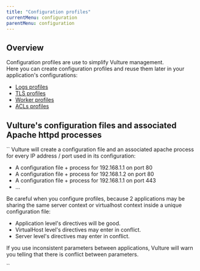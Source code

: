 ```yaml
---
title: "Configuration profiles"
currentMenu: configuration
parentMenu: configuration
---
```


## Overview

Configuration profiles are use to simplify Vulture management. <br/>
Here you can create configuration profiles and reuse them later in your application's configurations:

 - [Logs profiles](/doc/configuration/logs.html)
 - [TLS profiles](/doc/configuration/tls.html)
 - [Worker profiles](/doc/configuration/worker.html)
 - [ACLs profiles](/doc/configuration/acls.html)

## Vulture's configuration files and associated Apache httpd processes

``
Vulture will create a configuration file and an associated apache process for every IP address / port used in its configuration:
 - A configuration file + process for 192.168.1.1 on port 80
 - A configuration file + process for 192.168.1.2 on port 80
 - A configuration file + process for 192.168.1.1 on port 443
 - ...

Be careful when you configure profiles, because 2 applications may be sharing the same server context or virtualhost context inside a unique configuration file:
 - Application level's directives will be good.
 - VirtualHost level's directives may enter in conflict.
 - Server level's directives may enter in conflict.

If you use inconsistent parameters between applications, Vulture will warn you telling that there is conflict between parameters. <br/>

``
